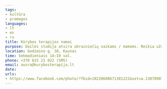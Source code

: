 ```yaml
---
tags:
- kultūra
- pramogos
languages:
- lt
- en
- ru
title: Kūrybos terapijos namai
purpose: Dailės studija atvira ukrainiečių vaikams / mamoms. Reikia užsiregistruoti, nurodant laiką ir žmonių skaičių. 
location: Gedimino g. 30, Kaunas
time: Sekmadieniais 14–19 val.
phone: +370 615 21 022 (SMS)
email: ausra@kurybosterapija.lt
date: 
urls:
- https://www.facebook.com/photo/?fbid=10220688671301222&set=a.1387098752044
---
```

